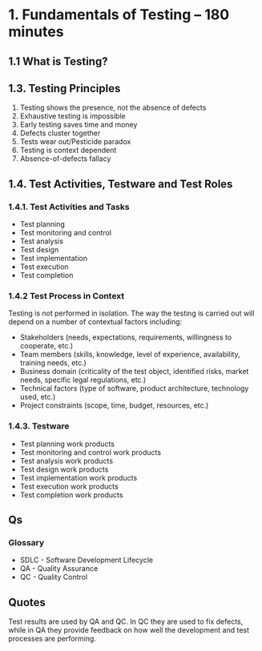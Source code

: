 # 1. Fundamentals of Testing – 180 minutes

## 1.1 What is Testing?

## 1.3. Testing Principles

1. Testing shows the presence, not the absence of defects
2. Exhaustive testing is impossible
3. Early testing saves time and money
4. Defects cluster together
5. Tests wear out/Pesticide paradox
6. Testing is context dependent
7. Absence-of-defects fallacy

## 1.4. Test Activities, Testware and Test Roles

### 1.4.1. Test Activities and Tasks

* Test planning
* Test monitoring and control
* Test analysis
* Test design
* Test implementation
* Test execution
* Test completion

### 1.4.2 Test Process in Context
Testing is not performed in isolation.
The way the testing is carried out will depend on a number of contextual factors including:
* Stakeholders (needs, expectations, requirements, willingness to cooperate, etc.)
* Team members (skills, knowledge, level of experience, availability, training needs, etc.)
* Business domain (criticality of the test object, identified risks, market needs, specific legal regulations, etc.)
* Technical factors (type of software, product architecture, technology used, etc.)
* Project constraints (scope, time, budget, resources, etc.)

### 1.4.3. Testware
* Test planning work products
* Test monitoring and control work products
* Test analysis work products
* Test design work products
* Test implementation work products
* Test execution work products
* Test completion work products



## Qs

### Glossary
* SDLC - Software Development Lifecycle
* QA - Quality Assurance
* QC - Quality Control


## Quotes

Test results are used by QA and QC. In QC they are used to fix defects, while in QA they provide
feedback on how well the development and test processes are performing.